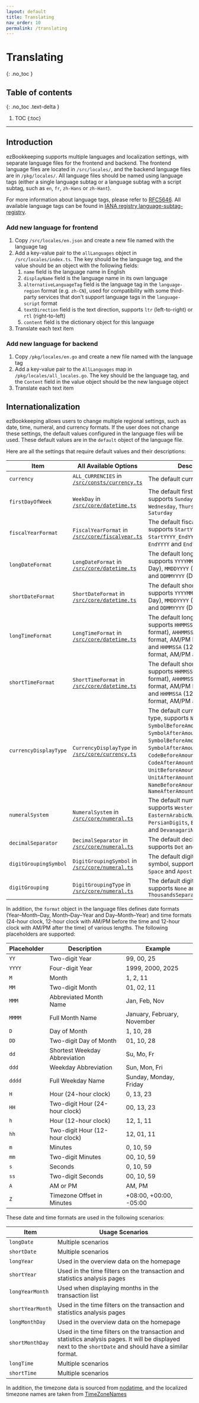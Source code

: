 ```yaml
---
layout: default
title: Translating
nav_order: 10
permalink: /translating
---
```


# Translating
{: .no_toc }

## Table of contents
{: .no_toc .text-delta }

1. TOC
{:toc}

---

## Introduction

ezBookkeeping supports multiple languages and localization settings, with separate language files for the frontend and backend. The frontend language files are located in `/src/locales/`, and the backend language files are in `/pkg/locales/`. All language files should be named using language tags (either a single language subtag or a language subtag with a script subtag, such as `en`, `fr`, `zh-Hans` or `zh-Hant`).

For more information about language tags, please refer to [RFC5646](https://www.rfc-editor.org/rfc/rfc5646.html). All available language tags can be found in [IANA registry language-subtag-registry](https://www.iana.org/assignments/language-subtag-registry/language-subtag-registry).

### Add new language for frontend

1. Copy `/src/locales/en.json` and create a new file named with the language tag
2. Add a key-value pair to the `allLanguages` object in `/src/locales/index.ts`. The key should be the language tag, and the value should be an object with the following fields:
    1. `name` field is the language name in English
    2. `displayName` field is the language name in its own language
    3. `alternativeLanguageTag` field is the language tag in the `language-region` format (e.g. `zh-CN`), used for compatibility with some third-party services that don't support language tags in the `language-script` format
    4. `textDirection` field is the text direction, supports `ltr` (left-to-right) or `rtl` (right-to-left)
    5. `content` field is the dictionary object for this language
3. Translate each text item

### Add new language for backend

1. Copy `/pkg/locales/en.go` and create a new file named with the language tag
2. Add a key-value pair to the `AllLanguages` map in `/pkg/locales/all_locales.go`. The key should be the language tag, and the `Content` field in the value object should be the new language object
3. Translate each text item

## Internationalization

ezBookkeeping allows users to change multiple regional settings, such as date, time, numeral, and currency formats. If the user does not change these settings, the default values configured in the language files will be used. These default values are in the `default` object of the language file.

Here are all the settings that require default values and their descriptions:

| Item | All Available Options | Description |
| --- | --- | --- |
| `currency` | `ALL_CURRENCIES` in [`/src/consts/currency.ts`](https://github.com/mayswind/ezbookkeeping/blob/main/src/consts/currency.ts) | The default currency |
| `firstDayOfWeek` | `WeekDay` in [`/src/core/datetime.ts`](https://github.com/mayswind/ezbookkeeping/blob/main/src/core/datetime.ts) | The default first day of the week, supports `Sunday`, `Monday`, `Tuesday`, `Wednesday`, `Thursday`, `Friday` and `Saturday` |
| `fiscalYearFormat` | `FiscalYearFormat` in [`/src/core/fiscalyear.ts`](https://github.com/mayswind/ezbookkeeping/blob/main/src/core/fiscalyear.ts) | The default fiscal year format, supports `StartYYYY_EndYYYY`, `StartYYYY_EndYY`, `StartYY_EndYY`, `EndYYYY` and `EndYY` |
| `longDateFormat` | `LongDateFormat` in [`/src/core/datetime.ts`](https://github.com/mayswind/ezbookkeeping/blob/main/src/core/datetime.ts) | The default long date format, supports `YYYYMMDD` (Year Month Day), `MMDDYYYY` (Month Day Year) and `DDMMYYYY` (Day Month Year) |
| `shortDateFormat` | `ShortDateFormat` in [`/src/core/datetime.ts`](https://github.com/mayswind/ezbookkeeping/blob/main/src/core/datetime.ts) | The default short date format, supports `YYYYMMDD` (Year Month Day), `MMDDYYYY` (Month Day Year) and `DDMMYYYY` (Day Month Year) |
| `longTimeFormat` | `LongTimeFormat` in [`/src/core/datetime.ts`](https://github.com/mayswind/ezbookkeeping/blob/main/src/core/datetime.ts) | The default long time format, supports `HHMMSS` (24-hour time format), `AHHMMSS` (12-hour time format, AM/PM before the time) and `HHMMSSA` (12-hour time format, AM/PM after the time) |
| `shortTimeFormat` | `ShortTimeFormat` in [`/src/core/datetime.ts`](https://github.com/mayswind/ezbookkeeping/blob/main/src/core/datetime.ts) | The default short time format, supports `HHMMSS` (24-hour time format), `AHHMMSS` (12-hour time format, AM/PM before the time) and `HHMMSSA` (12-hour time format, AM/PM after the time) |
| `currencyDisplayType` | `CurrencyDisplayType` in [`/src/core/currency.ts`](https://github.com/mayswind/ezbookkeeping/blob/main/src/core/currency.ts) | The default currency display type, supports `None`, `SymbolBeforeAmount`, `SymbolAfterAmount`, `SymbolBeforeAmountWithoutSpace`, `SymbolAfterAmountWithoutSpace`, `CodeBeforeAmount`, `CodeAfterAmount`, `UnitBeforeAmount`, `UnitAfterAmount`, `NameBeforeAmount` and `NameAfterAmount` |
| `numeralSystem` | `NumeralSystem` in [`/src/core/numeral.ts`](https://github.com/mayswind/ezbookkeeping/blob/main/src/core/numeral.ts) | The default numeral system, supports `WesternArabicNumerals`, `EasternArabicNumerals`, `PersianDigits`, `BurmeseNumerals` and `DevanagariNumerals` |
| `decimalSeparator` | `DecimalSeparator` in [`/src/core/numeral.ts`](https://github.com/mayswind/ezbookkeeping/blob/main/src/core/numeral.ts) | The default decimal separator, supports `Dot` and `Comma` |
| `digitGroupingSymbol` | `DigitGroupingSymbol` in [`/src/core/numeral.ts`](https://github.com/mayswind/ezbookkeeping/blob/main/src/core/numeral.ts) | The default digit grouping symbol, supports `Dot`, `Comma`, `Space` and `Apostrophe` |
| `digitGrouping` | `DigitGroupingType` in [`/src/core/numeral.ts`](https://github.com/mayswind/ezbookkeeping/blob/main/src/core/numeral.ts) | The default digit grouping type, supports `None` and `ThousandsSeparator` |

In addition, the `format` object in the language files defines date formats (Year–Month–Day, Month–Day–Year and Day–Month–Year) and time formats (24-hour clock, 12-hour clock with AM/PM before the time and 12-hour clock with AM/PM after the time) of various lengths. The following placeholders are supported:

| Placeholder | Description | Example | 
| --- | --- | --- |
| `YY` | Two-digit Year | 99, 00, 25 |
| `YYYY` | Four-digit Year | 1999, 2000, 2025 |
| `M` | Month | 1, 2, 11 |
| `MM` | Two-digit Month | 01, 02, 11 |
| `MMM` | Abbreviated Month Name | Jan, Feb, Nov |
| `MMMM` | Full Month Name | January, February, November |
| `D` | Day of Month | 1, 10, 28 |
| `DD` | Two-digit Day of Month | 01, 10, 28 |
| `dd` | Shortest Weekday Abbreviation | Su, Mo, Fr |
| `ddd` | Weekday Abbreviation | Sun, Mon, Fri |
| `dddd` | Full Weekday Name | Sunday, Monday, Friday |
| `H` | Hour (24-hour clock) | 0, 13, 23 |
| `HH` | Two-digit Hour (24-hour clock) | 00, 13, 23 |
| `h` | Hour (12-hour clock) | 12, 1, 11 |
| `hh` | Two-digit Hour (12-hour clock) | 12, 01, 11 |
| `m` | Minutes | 0, 10, 59 |
| `mm` | Two-digit Minutes | 00, 10, 59 |
| `s` | Seconds | 0, 10, 59 |
| `ss` | Two-digit Seconds | 00, 10, 59 |
| `A` | AM or PM | AM, PM |
| `Z` | Timezone Offset in Minutes | +08:00, +00:00, -05:00 |

These date and time formats are used in the following scenarios:

| Item | Usage Scenarios |
| --- | --- |
| `longDate` | Multiple scenarios |
| `shortDate` | Multiple scenarios |
| `longYear` | Used in the overview data on the homepage |
| `shortYear` | Used in the time filters on the transaction and statistics analysis pages |
| `longYearMonth` | Used when displaying months in the transaction list |
| `shortYearMonth` | Used in the time filters on the transaction and statistics analysis pages |
| `longMonthDay` | Used in the overview data on the homepage |
| `shortMonthDay` | Used in the time filters on the transaction and statistics analysis pages. It will be displayed next to the `shortDate` and should have a similar format. |
| `longTime` | Multiple scenarios |
| `shortTime` | Multiple scenarios |

In addition, the timezone data is sourced from [nodatime](https://github.com/nodatime/nodatime/tree/main/data/cldr), and the localized timezone names are taken from [TimeZoneNames](https://github.com/mattjohnsonpint/TimeZoneNames/blob/main/src/TimeZoneNames.DataBuilder/data/windows-displaynames.json)
